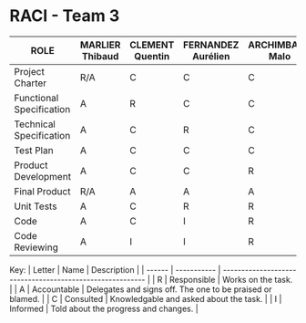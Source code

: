 # RACI - Team 3

| ROLE                     | MARLIER Thibaud | CLEMENT Quentin | FERNANDEZ Aurélien | ARCHIMBAUD Malo | KAKAL Mathis | LEMOINE Arthur | Client |
| ------------------------ | --------------- | --------------- | ------------------ | --------------- | ------------ | -------------- | ------ |
| Project Charter          | R/A       | C               | C                  | C               | C        | C             | C      |
| Functional Specification | A         | R               | C                  | C               | C            | C              | I      |
| Technical Specification  | A         | C               | R                  | C               | C            | C              | I      |
| Test Plan                | A         | C               | C                  | C               | C            | R              | I      |
| Product Development      | A         | C               | C                  | R               | R            | C              | I      |
| Final Product            | R/A       | A               | A                  | A               | A            | A              | C      |
| Unit Tests               | A         | C               | R                  | R               | R            | C              | I      |
| Code                     | A         | C               | I                  | R               | R            | I              | I      |
| Code Reviewing           | A         | I               | I                  | R               | R            | C              | I      |

Key:
| Letter | Name        | Description                                               |
| ------ | ----------- | --------------------------------------------------------- |
| R      | Responsible | Works on the task.                                        |
| A      | Accountable | Delegates and signs off. The one to be praised or blamed. |
| C      | Consulted   | Knowledgable and asked about the task.                    |
| I      | Informed    | Told about the progress and changes.                      |